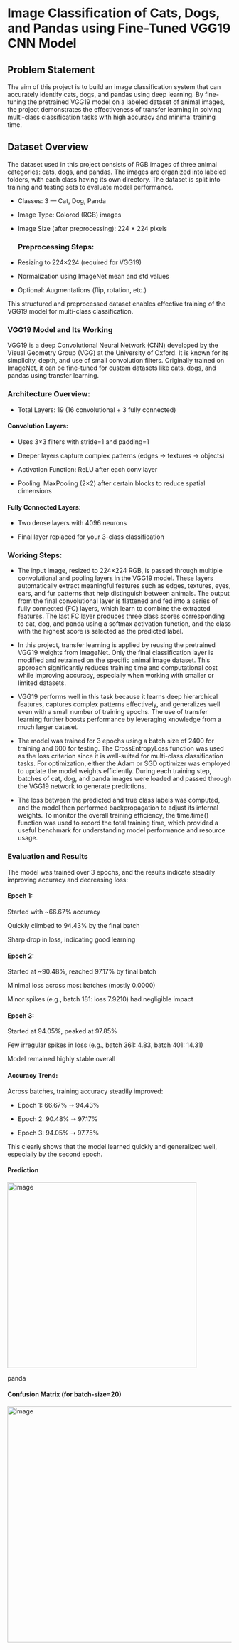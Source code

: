 # Image Classification of Cats, Dogs, and Pandas using Fine-Tuned VGG19 CNN Model

## Problem Statement
The aim of this project is to build an image classification system that can accurately identify cats, dogs, and pandas using deep learning. By fine-tuning the pretrained VGG19 model on a labeled dataset of animal images, the project demonstrates the effectiveness of transfer learning in solving multi-class classification tasks with high accuracy and minimal training time.

## Dataset Overview
The dataset used in this project consists of RGB images of three animal categories: cats, dogs, and pandas. The images are organized into labeled folders, with each class having its own directory. The dataset is split into training and testing sets to evaluate model performance.

- Classes: 3 — Cat, Dog, Panda

- Image Type: Colored (RGB) images

- Image Size (after preprocessing): 224 × 224 pixels

  ### Preprocessing Steps:

- Resizing to 224×224 (required for VGG19)

- Normalization using ImageNet mean and std values

- Optional: Augmentations (flip, rotation, etc.)

This structured and preprocessed dataset enables effective training of the VGG19 model for multi-class classification.

### VGG19 Model and Its Working

VGG19 is a deep Convolutional Neural Network (CNN) developed by the Visual Geometry Group (VGG) at the University of Oxford. It is known for its simplicity, depth, and use of small convolution filters. Originally trained on ImageNet, it can be fine-tuned for custom datasets like cats, dogs, and pandas using transfer learning.

### Architecture Overview:

- Total Layers: 19 (16 convolutional + 3 fully connected)

#### Convolution Layers:

- Uses 3×3 filters with stride=1 and padding=1

- Deeper layers capture complex patterns (edges → textures → objects)

- Activation Function: ReLU after each conv layer

- Pooling: MaxPooling (2×2) after certain blocks to reduce spatial dimensions

#### Fully Connected Layers:

- Two dense layers with 4096 neurons

- Final layer replaced for your 3-class classification

### Working Steps:
  
- The input image, resized to 224×224 RGB, is passed through multiple convolutional and pooling layers in the VGG19 model. These layers automatically extract meaningful features such as edges, textures, eyes, ears, and fur patterns that help distinguish between animals. The output from the final convolutional layer is flattened and fed into a series of fully connected (FC) layers, which learn to combine the extracted features. The last FC layer produces three class scores corresponding to cat, dog, and panda using a softmax activation function, and the class with the highest score is selected as the predicted label.

- In this project, transfer learning is applied by reusing the pretrained VGG19 weights from ImageNet. Only the final classification layer is modified and retrained on the specific animal image dataset. This approach significantly reduces training time and computational cost while improving accuracy, especially when working with smaller or limited datasets.

- VGG19 performs well in this task because it learns deep hierarchical features, captures complex patterns effectively, and generalizes well even with a small number of training epochs. The use of transfer learning further boosts performance by leveraging knowledge from a much larger dataset.
  
- The model was trained for 3 epochs using a batch size of 2400 for training and 600 for testing. The CrossEntropyLoss function was used as the loss criterion since it is well-suited for multi-class classification tasks. For optimization, either the Adam or SGD optimizer was employed to update the model weights efficiently. During each training step, batches of cat, dog, and panda images were loaded and passed through the VGG19 network to generate predictions.
  
- The loss between the predicted and true class labels was computed, and the model then performed backpropagation to adjust its internal weights. To monitor the overall training efficiency, the time.time() function was used to record the total training time, which provided a useful benchmark for understanding model performance and resource usage.

### Evaluation and Results
The model was trained over 3 epochs, and the results indicate steadily improving accuracy and decreasing loss:

#### Epoch 1:

Started with ~66.67% accuracy

Quickly climbed to 94.43% by the final batch

Sharp drop in loss, indicating good learning

#### Epoch 2:

Started at ~90.48%, reached 97.17% by final batch

Minimal loss across most batches (mostly 0.0000)

Minor spikes (e.g., batch 181: loss 7.9210) had negligible impact

#### Epoch 3:

Started at 94.05%, peaked at 97.85%

Few irregular spikes in loss (e.g., batch 361: 4.83, batch 401: 14.31)

Model remained highly stable overall

#### Accuracy Trend:
Across batches, training accuracy steadily improved:

- Epoch 1: 66.67% ➝ 94.43%

- Epoch 2: 90.48% ➝ 97.17%

- Epoch 3: 94.05% ➝ 97.75%

This clearly shows that the model learned quickly and generalized well, especially by the second epoch.

#### Prediction

<img width="425" height="417" alt="image" src="https://github.com/user-attachments/assets/10398d48-ad5f-4e4c-ac8d-ff34a6b95283" />

panda

#### Confusion Matrix (for batch-size=20)

<img width="697" height="530" alt="image" src="https://github.com/user-attachments/assets/11feeb08-f387-499e-a766-2e9fde8ae87f" />
